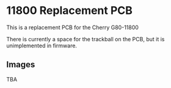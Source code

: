 # 11800 Replacement PCB

This is a replacement PCB for the Cherry G80-11800 

There is currently a space for the trackball on the PCB, but it is unimplemented in firmware.

## Images

TBA

